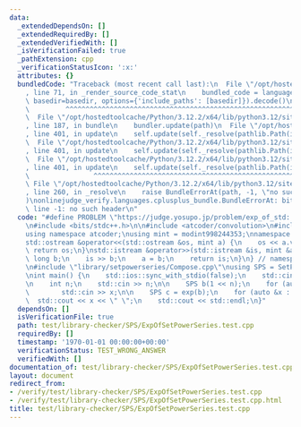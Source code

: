 ```yaml
---
data:
  _extendedDependsOn: []
  _extendedRequiredBy: []
  _extendedVerifiedWith: []
  _isVerificationFailed: true
  _pathExtension: cpp
  _verificationStatusIcon: ':x:'
  attributes: {}
  bundledCode: "Traceback (most recent call last):\n  File \"/opt/hostedtoolcache/Python/3.12.2/x64/lib/python3.12/site-packages/onlinejudge_verify/documentation/build.py\"\
    , line 71, in _render_source_code_stat\n    bundled_code = language.bundle(stat.path,\
    \ basedir=basedir, options={'include_paths': [basedir]}).decode()\n          \
    \         ^^^^^^^^^^^^^^^^^^^^^^^^^^^^^^^^^^^^^^^^^^^^^^^^^^^^^^^^^^^^^^^^^^^^^^^^^^^^^^^^^\n\
    \  File \"/opt/hostedtoolcache/Python/3.12.2/x64/lib/python3.12/site-packages/onlinejudge_verify/languages/cplusplus.py\"\
    , line 187, in bundle\n    bundler.update(path)\n  File \"/opt/hostedtoolcache/Python/3.12.2/x64/lib/python3.12/site-packages/onlinejudge_verify/languages/cplusplus_bundle.py\"\
    , line 401, in update\n    self.update(self._resolve(pathlib.Path(included), included_from=path))\n\
    \  File \"/opt/hostedtoolcache/Python/3.12.2/x64/lib/python3.12/site-packages/onlinejudge_verify/languages/cplusplus_bundle.py\"\
    , line 401, in update\n    self.update(self._resolve(pathlib.Path(included), included_from=path))\n\
    \  File \"/opt/hostedtoolcache/Python/3.12.2/x64/lib/python3.12/site-packages/onlinejudge_verify/languages/cplusplus_bundle.py\"\
    , line 401, in update\n    self.update(self._resolve(pathlib.Path(included), included_from=path))\n\
    \                ^^^^^^^^^^^^^^^^^^^^^^^^^^^^^^^^^^^^^^^^^^^^^^^^^^^^^^^^^\n \
    \ File \"/opt/hostedtoolcache/Python/3.12.2/x64/lib/python3.12/site-packages/onlinejudge_verify/languages/cplusplus_bundle.py\"\
    , line 260, in _resolve\n    raise BundleErrorAt(path, -1, \"no such header\"\
    )\nonlinejudge_verify.languages.cplusplus_bundle.BundleErrorAt: bitwise/Ranked.cpp:\
    \ line -1: no such header\n"
  code: "#define PROBLEM \"https://judge.yosupo.jp/problem/exp_of_std::set_power_series\"\
    \n#include <bits/stdc++.h>\n\n#include <atcoder/convolution>\n#include <atcoder/modint>\n\
    using namespace atcoder;\nusing mint = modint998244353;\nnamespace atcoder {\n\
    std::ostream &operator<<(std::ostream &os, mint a) {\n    os << a.val();\n   \
    \ return os;\n}\nstd::istream &operator>>(std::istream &is, mint &a) {\n    long\
    \ long b;\n    is >> b;\n    a = b;\n    return is;\n}\n} // namespace atcoder\n\
    \n#include \"library/setpowerseries/Compose.cpp\"\nusing SPS = SetPowerSeries<mint>;\n\
    \nint main() {\n    std::ios::sync_with_stdio(false);\n    std::cin.tie(nullptr);\n\
    \n    int n;\n    std::cin >> n;\n\n    SPS b(1 << n);\n    for (auto &x : b)\n\
    \        std::cin >> x;\n\n    SPS c = exp(b);\n    for (auto &x : c)\n      \
    \  std::cout << x << \" \";\n    std::cout << std::endl;\n}"
  dependsOn: []
  isVerificationFile: true
  path: test/library-checker/SPS/ExpOfSetPowerSeries.test.cpp
  requiredBy: []
  timestamp: '1970-01-01 00:00:00+00:00'
  verificationStatus: TEST_WRONG_ANSWER
  verifiedWith: []
documentation_of: test/library-checker/SPS/ExpOfSetPowerSeries.test.cpp
layout: document
redirect_from:
- /verify/test/library-checker/SPS/ExpOfSetPowerSeries.test.cpp
- /verify/test/library-checker/SPS/ExpOfSetPowerSeries.test.cpp.html
title: test/library-checker/SPS/ExpOfSetPowerSeries.test.cpp
---
```

